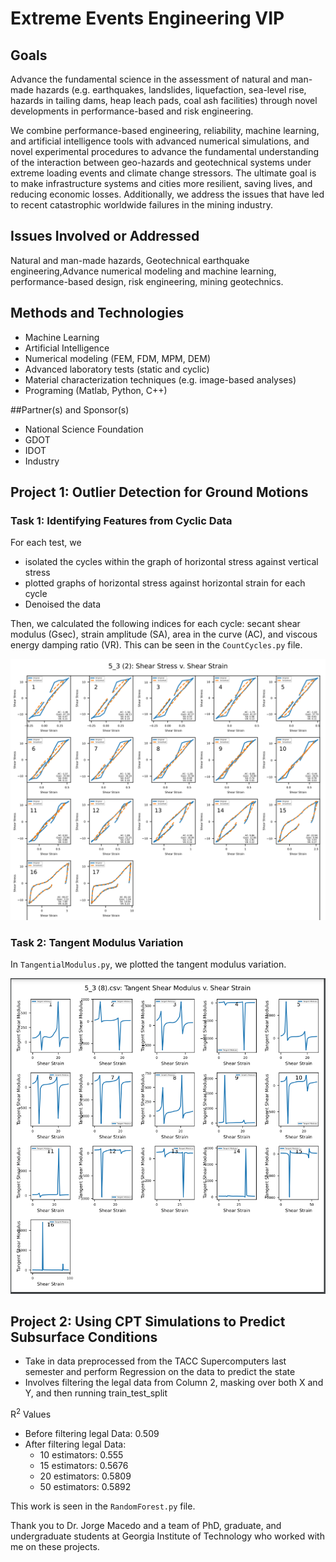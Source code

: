 # Extreme Events Engineering VIP

## Goals

Advance the fundamental science in the assessment of natural and man-made hazards (e.g. earthquakes, landslides, liquefaction, sea-level rise, hazards in tailing dams, heap leach pads, 
coal ash facilities) through novel developments in performance-based and risk engineering.

We combine performance-based engineering, reliability, machine learning, and artificial intelligence tools with advanced numerical simulations, and novel experimental procedures to 
advance the fundamental understanding of the interaction between geo-hazards and geotechnical systems under extreme loading events and climate change stressors. The ultimate goal is 
to make infrastructure systems and cities more resilient, saving lives, and reducing economic losses. Additionally, we address the issues that have led to recent catastrophic worldwide 
failures in the mining industry.

## Issues Involved or Addressed

Natural and man-made hazards, Geotechnical earthquake engineering,Advance numerical modeling and machine learning, performance-based design, risk engineering, mining geotechnics.

## Methods and Technologies

* Machine Learning
* Artificial Intelligence
* Numerical modeling (FEM, FDM, MPM, DEM)
* Advanced laboratory tests (static and cyclic)
* Material characterization techniques (e.g. image-based analyses)
* Programing (Matlab, Python, C++)


##Partner(s) and Sponsor(s)

* National Science Foundation
* GDOT
* IDOT
* Industry

## Project 1: Outlier Detection for Ground Motions

### Task 1: Identifying Features from Cyclic Data

For each test, we

* isolated the cycles within the graph of horizontal stress against vertical stress
* plotted graphs of horizontal stress against horizontal strain for each cycle
* Denoised the data

Then, we calculated the following indices for each cycle: secant shear modulus (Gsec), strain amplitude (SA), area in the curve (AC), and viscous energy damping ratio (VR). This can be seen in 
the ```CountCycles.py``` file.

![5_3 (2) - Shear Stress v. Shear Strain](https://github.com/SanikaA3/Extreme-Events-Engineering-VIP/blob/main/5_3%20(2)%20-%20Shear%20Stress%20v.%20Shear%20Strain.png)

### Task 2: Tangent Modulus Variation

In ```TangentialModulus.py```, we plotted the tangent modulus variation.

![5_3 (8) Tangent Shear Modulus v. Shear Strain](https://github.com/SanikaA3/Extreme-Events-Engineering-VIP/blob/main/5_3%20(8)%20Tangent%20Shear%20Modulus%20v.%20Shear%20Strain.png)

## Project 2: Using CPT Simulations to Predict Subsurface Conditions

* Take in data preprocessed from the TACC Supercomputers last semester and perform Regression on the data to predict the state
* Involves filtering the legal data from Column 2, masking over both X and Y, and then running train_test_split

R<sup>2</sup>	 Values
* Before filtering legal Data: 0.509
* After filtering legal Data: 
  * 10 estimators: 0.555
  * 15 estimators: 0.5676
  * 20 estimators: 0.5809
  * 50 estimators: 0.5892

This work is seen in the ```RandomForest.py``` file.

Thank you to Dr. Jorge Macedo and a team of PhD, graduate, and undergraduate students at Georgia Institute of Technology who worked with me on these projects.
